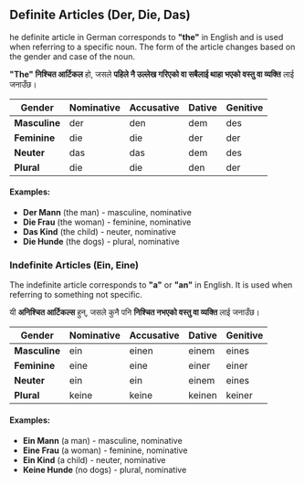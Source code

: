 ## Definite Articles (Der, Die, Das)
he definite article in German corresponds to **"the"** in English and is used when referring to a specific noun. The form of the article changes based on the gender and case of the noun.

**"The" निश्चित आर्टिकल** हो, जसले **पहिले नै उल्लेख गरिएको वा सबैलाई थाहा भएको वस्तु वा व्यक्ति** लाई जनाउँछ।

|**Gender**|**Nominative**|**Accusative**|**Dative**|**Genitive**|
|---|---|---|---|---|
|**Masculine**|der|den|dem|des|
|**Feminine**|die|die|der|der|
|**Neuter**|das|das|dem|des|
|**Plural**|die|die|den|der|

#### **Examples**:
- **Der Mann** (the man) - masculine, nominative
- **Die Frau** (the woman) - feminine, nominative
- **Das Kind** (the child) - neuter, nominative
- **Die Hunde** (the dogs) - plural, nominative

### **Indefinite Articles (Ein, Eine)**

The indefinite article corresponds to **"a"** or **"an"** in English. It is used when referring to something not specific.

यी **अनिश्चित आर्टिकल्स** हुन्, जसले कुनै पनि **निश्चित नभएको वस्तु वा व्यक्ति** लाई जनाउँछ।

|**Gender**|**Nominative**|**Accusative**|**Dative**|**Genitive**|
|---|---|---|---|---|
|**Masculine**|ein|einen|einem|eines|
|**Feminine**|eine|eine|einer|einer|
|**Neuter**|ein|ein|einem|eines|
|**Plural**|keine|keine|keinen|keiner|
#### **Examples**:
- **Ein Mann** (a man) - masculine, nominative
- **Eine Frau** (a woman) - feminine, nominative
- **Ein Kind** (a child) - neuter, nominative
- **Keine Hunde** (no dogs) - plural, nominative